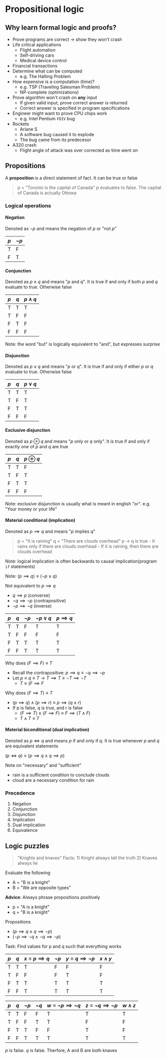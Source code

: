 # Propositional logic

## Why learn formal logic and proofs?

- Prove programs are correct -> show they won't crash
- Life critical applications
    - Flight automation
    - Self-driving cars
    - Medical device control
- Financial transactions
- Determine what can be computed
    - e.g. The Halting Problem
- How expensive is a computation (time)?
    - e.g. TSP (Traveling Salesman Problem)
    - NP-complete (optimizations)
- Prove algorithm won't crash on **any** input
    - If given valid input, prove correct answer is returned
    - Correct answer is specified in program specifications
- Engineer might want to prove CPU chips work
    - e.g. Intel Pentium `FDIV` bug
- Rockets
    - Ariane S
    - A software bug caused it to explode
    - The bug came from its predecesor
- A320 crash
    - Flight angle of attack was over corrected as time went on

## Propositions

A **proposition** is a direct statement of fact. It can be true or false

> p = "Toronto is the capital of Canada"
> p evaluates to false. The capital of Canada is actually Ottowa


### Logical operations

#### Negation

Denoted as $\neg p$ and means the negation of $p$ or "not $p$"

| $p$ | $\neg p$ |
|---|---|
| T | F |
| F | T |

#### Conjunction

Denoted as $p \land q$ and means "$p$ and $q$". It is true if and only if both $p$ and $q$ evaluate to true. Otherwise false

| $p$ | $q$ | $p \land q$ |
|---|---|---|
| T | T | T |
| T | F | F |
| F | T | F |
| F | F | F |

Note: the word "but" is logically equivalent to "and", but expresses surprise

#### Disjunction

Denoted as $p \lor q$ and means "$p$ or $q$". It is true if and only if either $p$ or $q$ evaluate to true. Otherwise false

| $p$ | $q$ | $p \lor q$ |
|---|---|----|
| T | T | T |
| T | F | T |
| F | T | T |
| F | F | F |

#### Exclusive disjunction

Denoted as $p \oplus q$ and means "$p$ only or $q$ only". It is true if and only if exactly one of $p$ and $q$ are true

| $p$ | $q$ | $p \oplus q$ |
|---|---|----|
| T | T | F |
| T | F | T |
| F | T | T |
| F | F | F |

Note: exclusive disjunction is usually what is meant in english "or". e.g. "Your money or your life"

#### Material conditional (implication)

Denoted as $p \implies q$ and means "$p$ implies $q$"

> p = "It is raining"
> q = "There are clouds overhead"
> p -> q is true
>     - It rains only if there are clouds overhead
>     - If it is raining, then there are clouds overhead

Note: logical implication is often backwards to causal implication(program `if` statements)

Note: $(p \implies q) \equiv (\neg p \lor q)$

Not equivalent to $p \implies q$

- $q \implies p$ (converse)
- $\neg q \implies \neg p$ (contrapositive)
- $\neg p \implies \neg q$ (inverse)

| $p$ | $q$ | $\neg p$ | $\neg p \lor q$ | $p \implies q$ |
|---|---|---|---|---|
| T | T | F | T | T |
| T | F | F | F | F |
| F | T | T | T | T |
| F | F | T | T | T |

Why does $(F \implies F) \equiv T$

- Recall the contrapositive: $p \implies q \equiv \neg q \implies \neg p$
- Let  $p \equiv q  \equiv T \to T \implies T \equiv \neg T \implies \neg T$
    - $T \equiv (F \implies F$

Why does $(F \implies T) \equiv T$

- $(p \implies q) \land (p \implies r) \equiv p \implies (q \land r)$
- If p is false, q is true, and r is false
    - $(F \implies T) \land (F \implies F) \equiv F \implies (T \land F)$
    - $T \land T \equiv T$

#### Material biconditional (dual implication)

Denoted as $p \iff q$ and means $p$ if and only if $q$. It is true whenever $p$ and $q$ are equivalent statements

$(p \iff q) \equiv (p \implies q \land q \implies p)$

Note on "necessary" and "sufficient"

- rain is a sufficient condition to conclude clouds
- cloud are a necessary condition for rain

### Precedence

1) Negation
2) Conjunction
3) Disjunction
4) Implication
5) Dual implication
6) Equivalence

## Logic puzzles

> "Knights and knaves"
>     Facts:
>         1) Knight always tell the truth
>         2) Knaves always lie

Evaluate the following

- A = "B is a knight"
- B = "We are opposite types"

**Advice**: Always phrase propositions positively

- p = "A is a knight"
- q = "B is a knight"

Propositions

- $(p \implies q \land q \implies \neg p)$
- $(\neg p \implies \neg q \land \neg q \implies \neg p)$

Task: Find values for p and q such that everything works

| $p$ | $q$ | $x \equiv p \implies q$ | $\neg p$ | $y \equiv q \implies \neg p$ | $x \land y$ |
|---|---|----|----|---|----|
| T | T | T | F | F | F |
| T | F | F | F | T | F |
| F | T | T | T | T | T |
| F | F | T | T | T | T |

| $p$ | $q$ | $\neg p$ | $\neg q$ | $w \equiv \neg p \implies \neg q$ | $z \equiv \neg q \implies \neg p$ | $w \land z$ |
|---|---|----|----|---|----|---|
| T | T | F | F | T | T | T |
| T | F | F | T | T | F | F |
| F | T | T | F | F | T | F |
| F | F | T | T | T | T | T |

$p$ is false. $q$ is false. Therfore, A and B are both knaves
